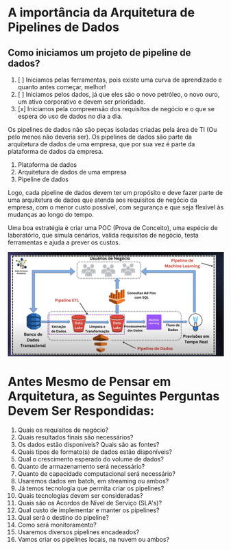 # A importância da Arquitetura de Pipelines de Dados

## Como iniciamos um projeto de pipeline de dados?
1. [ ] Iniciamos pelas ferramentas, pois existe uma curva de aprendizado e quanto antes começar, melhor!
2. [ ] Iniciamos pelos dados, já que eles são o novo petróleo, o novo ouro, um ativo corporativo e devem ser prioridade.
3. [x] Iniciamos pela compreensão dos requisitos de negócio e o que se espera do uso de dados no dia a dia.

Os pipelines de dados não são peças isoladas criadas pela área de TI (Ou pelo menos não deveria ser). Os pipelines de dados são parte da arquitetura de dados de uma empresa, que por sua vez é parte da plataforma de dados da empresa.
1. Plataforma de dados
2. Arquitetura de dados de uma empresa
3. Pipeline de dados

Logo, cada pipeline de dados devem ter um propósito e deve fazer parte de uma arquitetura de dados que atenda aos requisitos de negócio da empresa, com o menor custo possível, com segurança e que seja flexível às mudanças ao longo do tempo. 

Uma boa estratégia é criar uma POC (Prova de Conceito), uma espécie de laboratório, que simula cenários, valida requisitos de negócio, testa ferramentas e ajuda a prever os custos.

![Pipeline de Dados](Pipeline%20de%20Dados.png)

# Antes Mesmo de Pensar em Arquitetura, as Seguintes Perguntas Devem Ser Respondidas:

1. Quais os requisitos de negócio?
2. Quais resultados finais são necessários?
3. Os dados estão disponíveis? Quais são as fontes?
4. Quais tipos de formato(s) de dados estão disponíveis?
5. Qual o crescimento esperado do volume de dados?
6. Quanto de armazenamento será necessário?
7. Quanto de capacidade computacional será necessário?
8. Usaremos dados em batch, em streaming ou ambos?
9. Já temos tecnologia que permita criar os pipelines?
10. Quais tecnologias devem ser consideradas?
11. Quais são os Acordos de Nível de Serviço (SLA's)?
12. Qual custo de implementar e manter os pipelines?
13. Qual será o destino do pipeline?
14. Como será monitoramento?
15. Usaremos diversos pipelines encadeados?
16. Vamos criar os pipelines locais, na nuvem ou ambos?